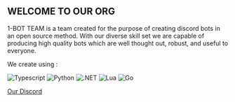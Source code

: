 ## WELCOME TO OUR ORG

1-BOT TEAM is a team created for the purpose of creating discord bots in an open source method. With our diverse skill set we are capable of producing high quality bots which are well thought out, robust, and useful to everyone.


We create using :

![Typescript](https://img.shields.io/badge/-Typescript-3178c6?logo=typescript&logoColor=white&logoWidth=30)
![Python](https://img.shields.io/badge/-Python-ffde57?logo=python&logoColor=white&logoWidth=30)
![.NET](https://img.shields.io/badge/-.NET-512BD4?logo=.net&logoColor=white&logoWidth=30)
![Lua](https://img.shields.io/badge/-Lua-2C2D72?logo=lua&logoColor=white&logoWidth=30)
![Go](https://img.shields.io/badge/-Go-00ADD8?logo=go&logoColor=white&logoWidth=30)

[Our Discord](https://discord.gg/MStx3eM5dt)
